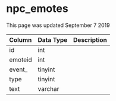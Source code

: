 # npc\_emotes

This page was updated September 7 2019

| Column | Data Type | Description |
| :--- | :--- | :--- |
| id | int |  |
| emoteid | int |  |
| event\_ | tinyint |  |
| type | tinyint |  |
| text | varchar |  |

